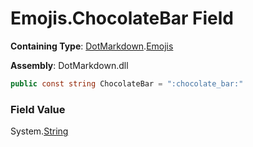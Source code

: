 # Emojis\.ChocolateBar Field

**Containing Type**: [DotMarkdown](../../README.md)\.[Emojis](../README.md)

**Assembly**: DotMarkdown\.dll

```csharp
public const string ChocolateBar = ":chocolate_bar:"
```

### Field Value

System\.[String](https://docs.microsoft.com/en-us/dotnet/api/system.string)